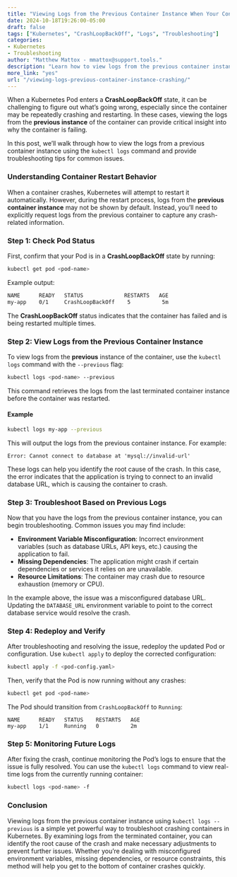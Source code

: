 ```yaml
---
title: "Viewing Logs from the Previous Container Instance When Your Container Is Crashing"  
date: 2024-10-18T19:26:00-05:00  
draft: false  
tags: ["Kubernetes", "CrashLoopBackOff", "Logs", "Troubleshooting"]  
categories:  
- Kubernetes  
- Troubleshooting  
author: "Matthew Mattox - mmattox@support.tools."  
description: "Learn how to view logs from the previous container instance when troubleshooting a crashing container in Kubernetes."  
more_link: "yes"  
url: "/viewing-logs-previous-container-instance-crashing/"  
---
```


When a Kubernetes Pod enters a **CrashLoopBackOff** state, it can be challenging to figure out what’s going wrong, especially since the container may be repeatedly crashing and restarting. In these cases, viewing the logs from the **previous instance** of the container can provide critical insight into why the container is failing.

In this post, we’ll walk through how to view the logs from a previous container instance using the `kubectl logs` command and provide troubleshooting tips for common issues.

<!--more-->

### Understanding Container Restart Behavior

When a container crashes, Kubernetes will attempt to restart it automatically. However, during the restart process, logs from the **previous container instance** may not be shown by default. Instead, you’ll need to explicitly request logs from the previous container to capture any crash-related information.

### Step 1: Check Pod Status

First, confirm that your Pod is in a **CrashLoopBackOff** state by running:

```bash
kubectl get pod <pod-name>
```

Example output:

```bash
NAME      READY   STATUS             RESTARTS   AGE
my-app    0/1     CrashLoopBackOff    5          5m
```

The **CrashLoopBackOff** status indicates that the container has failed and is being restarted multiple times.

### Step 2: View Logs from the Previous Container Instance

To view logs from the **previous** instance of the container, use the `kubectl logs` command with the `--previous` flag:

```bash
kubectl logs <pod-name> --previous
```

This command retrieves the logs from the last terminated container instance before the container was restarted.

#### Example

```bash
kubectl logs my-app --previous
```

This will output the logs from the previous container instance. For example:

```
Error: Cannot connect to database at 'mysql://invalid-url'
```

These logs can help you identify the root cause of the crash. In this case, the error indicates that the application is trying to connect to an invalid database URL, which is causing the container to crash.

### Step 3: Troubleshoot Based on Previous Logs

Now that you have the logs from the previous container instance, you can begin troubleshooting. Common issues you may find include:

- **Environment Variable Misconfiguration**: Incorrect environment variables (such as database URLs, API keys, etc.) causing the application to fail.
- **Missing Dependencies**: The application might crash if certain dependencies or services it relies on are unavailable.
- **Resource Limitations**: The container may crash due to resource exhaustion (memory or CPU).

In the example above, the issue was a misconfigured database URL. Updating the `DATABASE_URL` environment variable to point to the correct database service would resolve the crash.

### Step 4: Redeploy and Verify

After troubleshooting and resolving the issue, redeploy the updated Pod or configuration. Use `kubectl apply` to deploy the corrected configuration:

```bash
kubectl apply -f <pod-config.yaml>
```

Then, verify that the Pod is now running without any crashes:

```bash
kubectl get pod <pod-name>
```

The Pod should transition from `CrashLoopBackOff` to `Running`:

```
NAME      READY   STATUS    RESTARTS   AGE
my-app    1/1     Running   0          2m
```

### Step 5: Monitoring Future Logs

After fixing the crash, continue monitoring the Pod’s logs to ensure that the issue is fully resolved. You can use the `kubectl logs` command to view real-time logs from the currently running container:

```bash
kubectl logs <pod-name> -f
```

### Conclusion

Viewing logs from the previous container instance using `kubectl logs --previous` is a simple yet powerful way to troubleshoot crashing containers in Kubernetes. By examining logs from the terminated container, you can identify the root cause of the crash and make necessary adjustments to prevent further issues. Whether you’re dealing with misconfigured environment variables, missing dependencies, or resource constraints, this method will help you get to the bottom of container crashes quickly.
